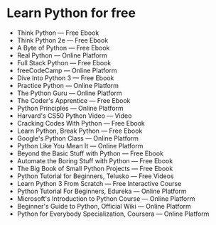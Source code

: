 # Learn Python for free

- Think Python — Free Ebook
- Think Python 2e — Free Ebook
- A Byte of Python — Free Ebook
- Real Python — Online Platform
- Full Stack Python — Free Ebook
- freeCodeCamp — Online Platform
- Dive Into Python 3 — Free Ebook
- Practice Python — Online Platform
- The Python Guru — Online Platform
- The Coder's Apprentice — Free Ebook
- Python Principles — Online Platform
- Harvard's CS50 Python Video — Video
- Cracking Codes With Python — Free Ebook
- Learn Python, Break Python — Free Ebook
- Google's Python Class — Online Platform
- Python Like You Mean It — Online Platform
- Beyond the Basic Stuff with Python — Free Ebook
- Automate the Boring Stuff with Python — Free Ebook
- The Big Book of Small Python Projects — Free Ebook
- Python Tutorial for Beginners, Telusko — Free Videos
- Learn Python 3 From Scratch — Free Interactive Course
- Python Tutorial For Beginners, Edureka — Online Platform
- Microsoft's Introduction to Python Course — Online Platform
- Beginner's Guide to Python, Official Wiki — Online Platform
- Python for Everybody Specialization, Coursera — Online Platform